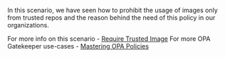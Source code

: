 In this scenario, we have seen how to prohibit the usage of images only from trusted repos and the reason behind the need of this policy in our organizations.

For more info on this scenario - [Require Trusted Image](https://cloudsecops.com/require-trusted-image-repo)
For more OPA Gatekeeper use-cases - [Mastering OPA Policies](https://cloudsecops.com/opa-gatekeeper)
